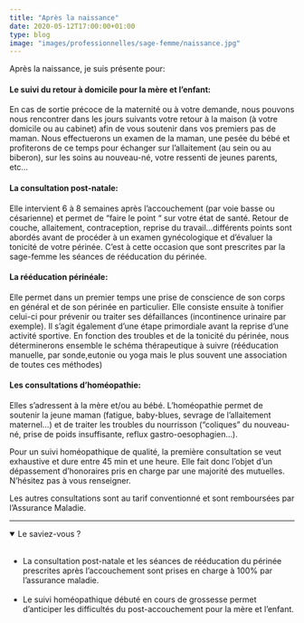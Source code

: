 ```yaml
---
title: "Après la naissance"
date: 2020-05-12T17:00:00+01:00
type: blog
image: "images/professionnelles/sage-femme/naissance.jpg"
---
```


Après la naissance, je suis présente pour:

#### Le suivi du retour à domicile pour la mère et l’enfant:

En cas de sortie précoce de la maternité ou à votre demande, nous pouvons nous rencontrer dans les jours suivants votre retour à la maison (à votre domicile ou au cabinet) afin de vous soutenir dans vos premiers pas de maman. Nous effectuerons un examen de la maman, une pesée du bébé et profiterons de ce temps pour échanger sur l’allaitement (au sein ou au biberon), sur les soins au nouveau-né, votre ressenti de jeunes parents, etc…

#### La consultation post-natale:

Elle intervient 6 à 8 semaines après l’accouchement (par voie basse ou césarienne) et permet de “faire le point “ sur votre état de santé. Retour de couche, allaitement, contraception, reprise du travail…différents points sont abordés avant de procéder à un examen gynécologique et d’évaluer la tonicité de votre périnée. C’est à cette occasion que sont prescrites par la sage-femme les séances de rééducation du périnée.


#### La rééducation périnéale:

Elle permet dans un premier temps une prise de conscience de son corps en général et de son périnée en particulier. Elle consiste ensuite à tonifier celui-ci pour prévenir ou traiter ses défaillances (incontinence urinaire par exemple). Il s’agit également d’une étape primordiale avant la reprise d’une activité sportive. En fonction des troubles et de la tonicité du périnée, nous déterminerons ensemble le schéma thérapeutique à suivre (rééducation manuelle, par sonde,eutonie ou yoga mais le plus souvent une association de toutes ces méthodes)

#### Les consultations d’homéopathie:

Elles s’adressent à la mère et/ou au bébé. L’homéopathie permet de soutenir la jeune maman (fatigue, baby-blues, sevrage de l’allaitement maternel…) et de traiter les troubles du nourrisson (“coliques” du nouveau-né, prise de poids insuffisante, reflux gastro-oesophagien…).

Pour un suivi homéopathique de qualité, la première consultation se veut exhaustive et dure entre 45 min et une heure. Elle fait donc l’objet d’un dépassement d’honoraires pris en charge par une majorité des mutuelles. N’hésitez pas à vous renseigner.

Les autres consultations sont au tarif conventionné et sont remboursées par l’Assurance Maladie.

---------------------

<details class="admonition question" open>
    <summary class="admonition-title">Le saviez-vous ?</summary>
    <br>
    <ul>
        <li>La consultation post-natale et les séances de rééducation du périnée prescrites après l’accouchement sont prises en charge à 100% par l’assurance maladie.</li>
        <br>
        <li>Le suivi homéopathique débuté en cours de grossesse permet d’anticiper les difficultés du post-accouchement pour la mère et l’enfant.</li>
    </ul>
</details>
